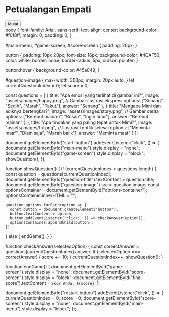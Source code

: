 <!DOCTYPE html>
<html lang="id">
<head>
  <meta charset="UTF-8">
  <meta name="viewport" content="width=device-width, initial-scale=1.0">
  <title>Petualangan Empati</title>
  <link rel="stylesheet" href="style.css">
</head>
<body>
  <div id="main-menu">
    <h1>Petualangan Empati</h1>
    <button id="start-button">Mulai</button>
  </div>

  <div id="game-screen" style="display: none;">
    <h2 id="question-title"></h2>
    <img id="question-image" src="" alt="Gambar Pertanyaan">
    <div id="options-container"></div>
  </div>

  <div id="score-screen" style="display: none;">
    <h1>Skor Anda</h1>
    <p id="final-score"></p>
    <button id="restart-button">Main Lagi</button>
  </div>

  <script src="script.js"></script>
</body>
</html>
body {
  font-family: Arial, sans-serif;
  text-align: center;
  background-color: #f0f8ff;
  margin: 0;
  padding: 0;
}

#main-menu, #game-screen, #score-screen {
  padding: 20px;
}

button {
  padding: 10px 20px;
  font-size: 16px;
  background-color: #4CAF50;
  color: white;
  border: none;
  border-radius: 5px;
  cursor: pointer;
}

button:hover {
  background-color: #45a049;
}

#question-image {
  max-width: 300px;
  margin: 20px auto;
}
let currentQuestionIndex = 0;
let score = 0;

const questions = [
  {
    title: "Apa emosi yang terlihat di gambar ini?",
    image: "assets/images/happy.png", // Gambar ilustrasi ekspresi
    options: ["Senang", "Sedih", "Marah", "Takut"],
    answer: "Senang"
  },
  {
    title: "Mengapa Mimi dan adiknya bertengkar?",
    image: "assets/images/story.png", // Gambar cerita
    options: ["Berebut mainan", "Bosan", "Ingin tidur"],
    answer: "Berebut mainan"
  },
  {
    title: "Apa tindakan yang paling tepat untuk Mimi?",
    image: "assets/images/fix.png", // Ilustrasi konflik selesai
    options: ["Meminta maaf", "Diam saja", "Marah balik"],
    answer: "Meminta maaf"
  }
];

document.getElementById("start-button").addEventListener("click", () => {
  document.getElementById("main-menu").style.display = "none";
  document.getElementById("game-screen").style.display = "block";
  showQuestion();
});

function showQuestion() {
  if (currentQuestionIndex < questions.length) {
    const question = questions[currentQuestionIndex];
    document.getElementById("question-title").textContent = question.title;
    document.getElementById("question-image").src = question.image;
    const optionsContainer = document.getElementById("options-container");
    optionsContainer.innerHTML = "";

    question.options.forEach(option => {
      const button = document.createElement("button");
      button.textContent = option;
      button.addEventListener("click", () => checkAnswer(option));
      optionsContainer.appendChild(button);
    });
  } else {
    endGame();
  }
}

function checkAnswer(selectedOption) {
  const correctAnswer = questions[currentQuestionIndex].answer;
  if (selectedOption === correctAnswer) {
    score += 10;
  }
  currentQuestionIndex++;
  showQuestion();
}

function endGame() {
  document.getElementById("game-screen").style.display = "none";
  document.getElementById("score-screen").style.display = "block";
  document.getElementById("final-score").textContent = `Skor Anda: ${score}`;
}

document.getElementById("restart-button").addEventListener("click", () => {
  currentQuestionIndex = 0;
  score = 0;
  document.getElementById("score-screen").style.display = "none";
  document.getElementById("main-menu").style.display = "block";
});
